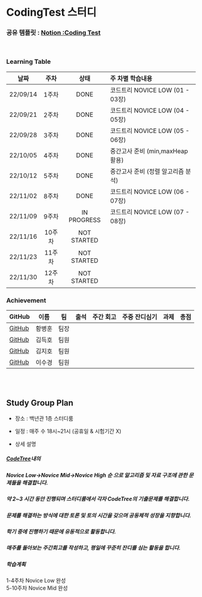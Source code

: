 # CodingTest 스터디


### 공유 템플릿 : [Notion :Coding Test](https://www.notion.so/CodingTest-Study-b2273afae53c4f2e93bf9dc8b398231c)

<br>

### Learning Table

|날짜|주차|상태|주 차별 학습내용|
|----|:----:|:----:|:----|
|22/09/14|1주차|DONE  |코드트리 NOVICE LOW (01 - 03장)|
|22/09/21|2주차|DONE |코드트리 NOVICE LOW (04 - 05장)|
|22/09/28|3주차|DONE  |코드트리 NOVICE LOW (05 - 06장)|
|22/10/05|4주차|DONE  |중간고사 준비 (min,maxHeap활용)|
|22/10/12|5주차|DONE  |중간고사 준비 (정렬 알고리즘 분석)|
|22/11/02|8주차|DONE  |코드트리 NOVICE LOW (06 - 07장)|
|22/11/09|9주차|IN PROGRESS  |코드트리 NOVICE LOW (07 - 08장)|
|22/11/16|10주차|NOT STARTED  ||
|22/11/23|11주차|NOT STARTED  ||
|22/11/30|12주차|NOT STARTED ||


### Achievement



|GitHub|이름|팀|출석| 주간 회고| 주중 잔디심기 | 과제 | 총점 |
|---|-----|----------------------|:----:|:----:|:----:|:----:|:----:|
| [GitHub](https://github.com/HwangBBang)| 황병훈 | 팀장 | | | | |    
| [GitHub](https://github.com/subsub97)| 김득호 | 팀원 | | | | | 
| [GitHub](https://github.com/Jiho001) | 김지호 | 팀원 | | | | | 
| [GitHub](https://github.com/sugyeong-lee) | 이수경 | 팀원 | | | | | 

<br><br>

## Study Group Plan

+ 장소 : 백년관  1층 스터디룸   
+ 일정 : 매주 수 18시~21시 (공휴일 & 시험기간 X) 

+ 상세 설명 
##### [CodeTree](https://www.codetree.ai/curriculums/5)내의 
##### Novice Low->Novice Mid->Novice High 순 으로 알고리즘 및 자료 구조에 관한 문제들을 해결합니다. 
##### 약 2~3 시간 동안 진행되며 스터디룸에서 각자  CodeTree의 기출문제를 해결합니다. 
##### 문제를 해결하는 방식에 대한 토론 및 토의 시간을 갖으며 공동체적 성장을 지향합니다. 
##### 학기 중에 진행하기 때문에 유동적으로 활동합니다.
##### 매주를 돌아보는 주간회고를 작성하고, 평일에 꾸준히 잔디를 심는 활동을 합니다.
##### 학습계획
  1-4주차 Novice Low 완성  
  5-10주차 Novice Mid 완성  

